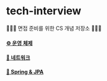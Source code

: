 # tech-interview
🧑🏻‍💻 면접 준비를 위한 CS 개념 저장소 🧑🏻‍💻

#### [⚙️ 운영 체제](Q&A/OS_Q&A.md)

#### [📡️ 네트워크](Q&A/Network_Q&A.md)

#### [🌿 Spring & JPA](Q&A/Spring_Q&A.md)
